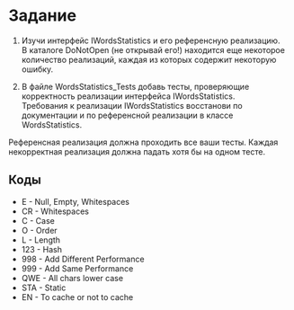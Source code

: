# Задание

1. Изучи интерфейс IWordsStatistics и его референсную реализацию.  
В каталоге DoNotOpen (не открывай его!) находится еще некоторое количество реализаций, каждая из которых содержит некоторую ошибку.

2. В файле WordsStatistics_Tests добавь тесты, проверяющие корректность реализации интерфейса IWordsStatistics.  
Требования к реализации IWordsStatistics восстанови по документации и по референсной реализации в классе WordsStatistics.

Референсная реализация должна проходить все ваши тесты.
Каждая некорректная реализация должна падать хотя бы на одном тесте. 

## Коды

- E - Null, Empty, Whitespaces
- CR - Whitespaces
- C - Case
- O - Order
- L - Length
- 123 - Hash
- 998 - Add Different Performance
- 999 - Add Same Performance
- QWE - All chars lower case
- STA - Static
- EN - To cache or not to cache
